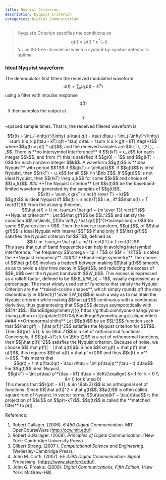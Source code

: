 ```yaml
---
title: Nyquist Criterion
description: Nyquist Criterion
categories: Digital Communication
---
```


>  Nyquist’s Criterion specifies the conditions on $$g(t) = p(t)*p^*(−t)$$ for an ISI-free channel on which a symbol-by-symbol detector is optimal.   
  
### **Ideal Nyquist waveform**    
The demodulator first filters the received modulated waveform $$u(t) = \sum_k u_k p(t-kT)$$ using a filter with impulse response $$q(t)$$. It then samples the output at $$T$$-spaced sample times. That is, the received filtered waveform is   
<center>$$r(t) = \int_{-\infty}^{\infty} u(\tau) q(t - \tau) d\tau = \int_{-\infty}^{\infty} \sum_k u_k p(\tau - kT) q(t - \tau) d\tau =  \sum_k u_k g(t - kT) \tag{*}$$</center>
where $$g(t) = p(t) * q(t)$$, and the received samples are $$r(T), r(2T), . . . ,$$.   
There is **no intersymbol interference** if $$r(kT) = u_k$$ for each integer $$k$$, and from (*) this is satisfied if $$g(0) = 1$$ and $$g(kT) = 0$$ for each nonzero integer $$k$$.   
A waveform $$g(t)$$ is **ideal Nyquist** with period $$T$$ if $$g(kT) = \delta(k)$$.  
If $$g(t)$$ is ideal Nyquist, then $$r(kT) = u_k$$ for all $$k \in \Bbb Z$$. If $$g(t)$$ is not ideal Nyquist, then $$r(kT) \neq u_k$$ for some $$k$$ and choice of $${u_k}$$.   
### **The Nyquist criterion**
Let $$s(t)$$ be the baseband-limited waveform generated by the samples of $$g(t)$$,
<center>$$s(t) = \sum_k g(kT) sinc({t \over T} − k)$$</center>
$$g(t)$$ is ideal Nyquist iff $$s(t) = sinc(t/T)$$ i.e., iff $$\hat s(f) = T rect(fT)$$   
From the aliasing theorem,
<center>$$\hat s(f) = l.i.m. \sum_m \hat g(f + {m \over T}) rect(fT)$$</center>
**Nyquist criterion** : Let $$\hat g(f)$$ be $$L^2$$ and satisfy the condition $$\lim\limits_{|f|\to \infty} \hat g(f)|f|^{1+\varepsilon} = 0$$ for some $$\varepsilon > 0$$. Then the inverse transform, $$g(t)$$, of $$\hat g(f)$$ is ideal Nyquist with interval $$T$$ if and only if $$\hat g(f)$$ satisfies the Nyquist criterion for $$T$$, defined as
<center>$$ l.i.m. \sum_m \hat g(f + m/T) rect(fT) = T rect(fT)$$</center>
This says that out of band frequencies can help in avoiding intersymbol interference.   
The frequency $$\omega = \pi / T$$ or $$f = 1/2T$$ is called the **Nyquist Frequency**.
##### **Band-edge symmetry**
The choice of $$\hat g(f)$$ involves a tradeoff between making $$\hat g(f)$$ smooth, so as to avoid a slow time decay in $$g(t)$$, and reducing the excess of $$B_b$$ over the Nyquist bandwidth $$W_b$$. This excess is expressed as a rolloff factor, defined to be $$(B_b/W_b) − 1$$, usually expressed as a percentage.   
The most widely used set of functions that satisfy the Nyquist Criterion are the **raised-cosine shapes**, which simply rounds off the step discontinuity in $$rect({f \over 2W_b})$$ in such a way as to maintain the Nyquist criterion while making $$\hat g(f)$$ continuous with a continuous derivitive, thus guaranteeing that $$g(t)$$ decays asympototically with $$1/t^3$$.
![BandEdgeSymmetry]({{ https://github.com/lyons-zhang/lyons-zhang.github.io }}/update/201708/BandEdgeSymmetry.png){:.aligncenter}    
#### **Orthonormal shifts**
Let $$p(t)$$ be an $$L^2$$ function such that $$\hat g(f) = |\hat p(f)|^2$$ satisfies the Nyquist criterion for $$T$$. Then $${p(t−kT); k \in \Bbb Z}$$ is a set of orthonormal functions. Conversely, if $${p(t−kT); k \in \Bbb Z}$$ is a set of orthonormal functions, then $$|\hat p(f)|^2$$ satisfies the Nyquist criterion.   
Because of noise, we choose $$| \hat p(f)| = |\hat q(f)|$$. Since $$\hat g(f) = \hat p(f) \hat q(f)$$, this requires $$\hat q(f) = \hat pˆ∗(f)$$ and thus $$q(t) = p^*(−t)$$. This means that
<center>$$g(t) = \int p(\tau)q(t - \tau) d\tau = \int p(\tau)p^*(\tau - t) d\tau$$</center>
For $$g(t)$$ ideal Nyquist, 
<center>$$g(kT) = \int p(\tau) p^*(\tau - kT) d\tau = \left\{\eqalign{ &= 1 for k = 0 \\
&= 0 for k \neq 0}</center>
This means that $$\{p(t − kT); k \in \Bbb Z\}$$ is an orthogonal set of functions.   
Since $$|\hat p(f)|^2 = \hat g(f)$$, $$p(t)$$ is often called square root of Nyquist.   
In vector terms, $$u(\tau)q(kT − \tau)d\tau$$ is the projection of $$u$$ on $$p(t−kT)$$. $$q(t)$$ is called the **matched filter** to p(t).


   
Reference:  
1. Robert Gallager. (2006). *6.450 Digital Communication*. MIT OpenCourseWare (http://ocw.mit.edu/)
2. Robert G.Gallager. (2009). *Principles of Digital Communication*. (New York: Cambridge University Press).  
3. Gilbert Strang. (2007 ). *Computational Science and Engineering*. (Wellesley-Cambridge Press).
4. John M. Cioffi. (2007). *EE 379A Digital Communication: Signal Processing*. (https://www.stanford.edu/).
5. John G. Proakis. (2008). *Digital Communications, Fifth Edition*. (New York: McGraw-Hill).